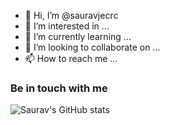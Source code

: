- 👋 Hi, I’m @sauravjecrc
- 👀 I’m interested in ...
- 🌱 I’m currently learning ...
- 💞️ I’m looking to collaborate on ...
- 📫 How to reach me ...

<!---
sauravjecrc/sauravjecrc is a ✨ special ✨ repository because its `README.md` (this file) appears on your GitHub profile.
You can click the Preview link to take a look at your changes.
--->
### Be in touch with me

<!-- Stats of my activity on Github -->
![Saurav's GitHub stats](https://github-readme-stats.vercel.app/api?username=sauravjecrc&show_icons=true&theme=tokyonight)
